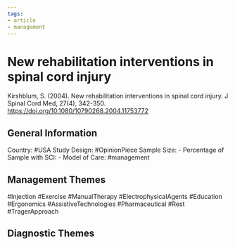```yaml
---
tags:
- article
- management
---
```


# New rehabilitation interventions in spinal cord injury
Kirshblum, S. (2004). New rehabilitation interventions in spinal cord injury. J Spinal Cord Med, 27(4), 342-350. https://doi.org/10.1080/10790268.2004.11753772 

## General Information
Country: #USA 
Study Design: #OpinionPiece 
Sample Size: -
Percentage of Sample with SCI: -
Model of Care: #management 

## Management Themes
#Injection #Exercise #ManualTherapy #ElectrophysicalAgents #Education #Ergonomics #AssistiveTechnologies #Pharmaceutical #Rest #TragerApproach 

## Diagnostic Themes
